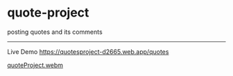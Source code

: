 # quote-project
posting quotes and its comments 


-----------------------------------------------------
Live Demo https://quotesproject-d2665.web.app/quotes



[quoteProject.webm](https://user-images.githubusercontent.com/103827746/198682158-d0091bd4-e049-4668-b42a-36790c2d7c59.webm)

